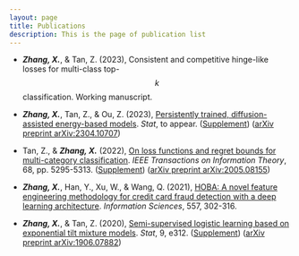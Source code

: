```yaml
---
layout: page
title: Publications
description: This is the page of publication list
---
```


- **_Zhang, X._**, & Tan, Z. (2023), Consistent and competitive hinge-like losses for multi-class top-$$k$$ classification. Working manuscript.

- **_Zhang, X._**, Tan, Z., & Ou, Z. (2023), [Persistently trained, diffusion-assisted energy-based models](https://statweb.rutgers.edu/ztan/Publication/daebm_stat-final.pdf). _Stat_, to appear. ([Supplement](https://statweb.rutgers.edu/ztan/Publication/daebm_stat-supp.pdf)) ([arXiv preprint arXiv:2304.10707](https://arxiv.org/abs/2304.10707))

- Tan, Z., & **_Zhang, X._** (2022), [On loss functions and regret bounds for multi-category classification](https://ieeexplore.ieee.org/document/9758779). _IEEE Transactions on Information Theory_, 68, pp. 5295-5313. ([Supplement](https://statweb.rutgers.edu/ztan/Publication/Tan_Zhang_IEEE2022_supp.pdf)) ([arXiv preprint arXiv:2005.08155](https://arxiv.org/abs/2005.08155))

- **_Zhang, X._**, Han, Y., Xu, W., & Wang, Q. (2021), [HOBA: A novel feature engineering methodology for credit card fraud detection with a deep learning architecture](https://www.sciencedirect.com/science/article/pii/S002002551930427X). _Information Sciences_, 557, 302-316.

- **_Zhang, X._**, & Tan, Z. (2020), [Semi-supervised logistic learning based on exponential tilt mixture models](https://onlinelibrary.wiley.com/doi/full/10.1002/sta4.312). _Stat_, 9, e312. ([Supplement](https://statweb.rutgers.edu/ztan/Publication/semi-supervised-learning-all-supp.pdf)) ([arXiv preprint arXiv:1906.07882](https://arxiv.org/abs/1906.07882))
